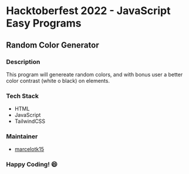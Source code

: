 # Hacktoberfest 2022 - JavaScript Easy Programs

## Random Color Generator

### Description
This program will genereate random colors, and with bonus user a better color contrast (white o black) on elements.

### Tech Stack
* HTML
* JavaScript
* TailwindCSS

### Maintainer
- [marcelotk15](https://github.com/marcelotk15)

### Happy Coding! :smile:
